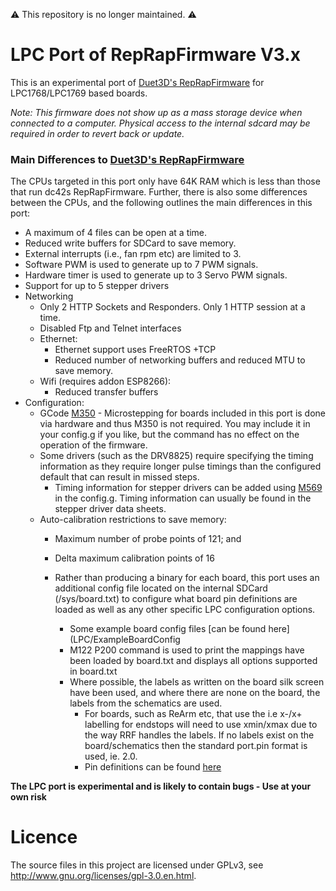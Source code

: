 :warning: This repository is no longer maintained. :warning:


LPC Port of RepRapFirmware V3.x
==========================

This is an experimental port of [Duet3D's RepRapFirmware](https://github.com/Duet3D/RepRapFirmware) for LPC1768/LPC1769 based boards.  

*Note: This firmware does not show up as a mass storage device when connected to a computer. Physical access to the internal sdcard may be required in order to revert back or update.*

### Main Differences to [Duet3D's RepRapFirmware](https://github.com/Duet3D/RepRapFirmware)
The CPUs targeted in this port only have 64K RAM which is less than those that run dc42s RepRapFirmware. Further, there is also some differences between the CPUs, and the following outlines the main differences in this port:  
* A maximum of 4 files can be open at a time.
* Reduced write buffers for SDCard to save memory.
* External interrupts (i.e., fan rpm etc) are limited to 3.
* Software PWM is used to generate up to 7 PWM signals.
* Hardware timer is used to generate up to 3 Servo PWM signals.
* Support for up to 5 stepper drivers
* Networking
    * Only 2 HTTP Sockets and Responders. Only 1 HTTP session at a time.
    * Disabled Ftp and Telnet interfaces
    * Ethernet:    
        * Ethernet support uses FreeRTOS +TCP  
        * Reduced number of networking buffers and reduced MTU to save memory.
    * Wifi (requires addon ESP8266): 
        * Reduced transfer buffers
* Configuration:
  * GCode [M350](https://duet3d.dozuki.com/Wiki/Gcode#Section_M350_Set_microstepping_mode) - Microstepping for boards included in this port is done via hardware and thus M350 is not required. You may include it in your config.g if you like, but the command has no effect on the operation of the firmware.
  * Some drivers (such as the DRV8825) require specifying the timing information as they require longer pulse timings than the configured default that can result in missed steps. 
    * Timing information for stepper drivers can be added using [M569](https://duet3d.dozuki.com/Wiki/Gcode#Section_M569_Set_motor_driver_direction_enable_polarity_and_step_pulse_timing) in the config.g. Timing information can usually be found in the stepper driver data sheets.
  * Auto-calibration restrictions to save memory:
    * Maximum number of probe points of 121; and
    * Delta maximum calibration points of 16
    
    * Rather than producing a binary for each board, this port uses an additional config file located on the internal SDCard (/sys/board.txt) to configure what board pin definitions are loaded as well as any other specific LPC configuration options.
        * Some example board config files [can be found here](LPC/ExampleBoardConfig
        * M122 P200 command is used to print the mappings have been loaded by board.txt and displays all options supported in board.txt
        * Where possible, the labels as written on the board silk screen have been used, and where there are none on the board, the labels from the schematics are used. 
            * For boards, such as ReArm etc, that use the i.e x-/x+ labelling for endstops will need to use xmin/xmax due to the way RRF handles the labels. If no labels exist on the board/schematics then the standard port.pin format is used, ie. 2.0.
            * Pin definitions can be found [here](src/LPC/Boards)
    

**The LPC port is experimental and is likely to contain bugs - Use at your own risk**



Licence
=======
The source files in this project are licensed under GPLv3, see http://www.gnu.org/licenses/gpl-3.0.en.html. 
